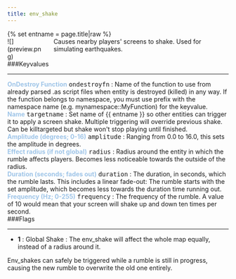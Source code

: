 ```yaml
---
title: env_shake
---
```

<div>{% set entname = page.title|raw %}</div>
<div class="container previewimg">
<div class="columns">
<div class="imagepadding column col-auto" markdown="1">![](preview.png)</div>
<div class="column entityentry" markdown="1">Causes nearby players' screens to shake. Used for simulating earthquakes.</div>
</div>
</div>
###Keyvalues
<hr>
<div class="entityentry" markdown="1">
<span style="color:#9fc5e8;"><b>OnDestroy Function</b></span> <kbd  class="tooltip" data-tooltip="string">ondestroyfn</kbd> :
Name of the function to use from already parsed .as script files when entity is destroyed (killed) in any way. If the function belongs to namespace, you must use prefix with the namespace name (e.g. mynamespace::MyFunction) for the keyvalue.
</div>
<div class="entityentry" markdown="1">
<span style="color:#9fc5e8;"><b>Name</b></span> <kbd  class="tooltip" data-tooltip="target_source">targetname</kbd> :
Set name of {{ entname }} so other entities can trigger it to apply a screen shake. Multiple triggering will override previous shake. Can be killtargeted but shake won't stop playing until finished.
</div>
<div class="entityentry" markdown="1">
<span style="color:#9fc5e8;"><b>Amplitude (degrees; 0-16)</b></span> <kbd  class="tooltip" data-tooltip="string">amplitude</kbd> :
Ranging from 0.0 to 16.0, this sets the amplitude in degrees.
</div>
<div class="entityentry" markdown="1">
<span style="color:#9fc5e8;"><b>Effect radius (if not global)</b></span> <kbd  class="tooltip" data-tooltip="string">radius</kbd> :
Radius around the entity in which the rumble affects players. Becomes less noticeable towards the outside of the radius.
</div>
<div class="entityentry" markdown="1">
<span style="color:#9fc5e8;"><b>Duration (seconds; fades out)</b></span> <kbd  class="tooltip" data-tooltip="string">duration</kbd> :
The duration, in seconds, which the rumble lasts. This includes a linear fade-out: The rumble starts with the set amplitude, which becomes less towards the duration time running out.
</div>
<div class="entityentry" markdown="1">
<span style="color:#9fc5e8;"><b>Frequency (Hz; 0-255)</b></span> <kbd  class="tooltip" data-tooltip="string">frequency</kbd> :
The frequency of the rumble. A value of 10 would mean that your screen will shake up and down ten times per second.
</div>
###Flags
<hr>
<div class="entityflags">
<ul>
<li class="imagepadding" markdown="1"><b>1</b> : Global Shake : The env_shake will affect the whole map equally, instead of a radius around it.</li>
</ul>
</div>
<div class="notices blue">Env_shakes can safely be triggered while a rumble is still in progress, causing the new rumble to overwrite the old one entirely.</div>
